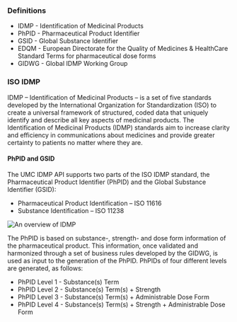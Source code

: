 ### Definitions
- IDMP - Identification of Medicinal Products
- PhPID - Pharmaceutical Product Identifier
- GSID - Global Substance Identifier
- EDQM - European Directorate for the Quality of Medicines & HealthCare Standard Terms for pharmaceutical dose forms
- GIDWG - Global IDMP Working Group

### ISO IDMP

IDMP – Identification of Medicinal Products – is a set of five standards developed by the International Organization for Standardization (ISO) to create a universal framework of structured, coded data that uniquely identify and describe all key aspects of medicinal products.
The Identification of Medicinal Products (IDMP) standards aim to increase clarity and efficiency in communications about medicines and provide greater certainty to patients no matter where they are.


#### PhPID and GSID 

The UMC IDMP API supports two parts of the ISO IDMP standard, the Pharmaceutical Product Identifier (PhPID) and the Global Substance Identifier (GSID):
- Pharmaceutical Product Identification – ISO 11616 
- Substance Identification – ISO 11238

<img src="Overview.png" alt="An overview of IDMP"/>
<br clear="all"/>

The PhPID is based on substance-, strength- and dose form information of the pharmaceutical product. This information, once validated and harmonized through a set of business rules developed by the GIDWG, is used as input to the generation of the PhPID.
PhPIDs of four different levels are generated, as follows:
- PhPID Level 1 - Substance(s) Term
- PhPID Level 2 - Substance(s) Term(s) + Strength
- PhPID Level 3 - Substance(s) Term(s) + Administrable Dose Form
- PhPID Level 4 - Substance(s) Term(s) + Strength + Administrable Dose Form

